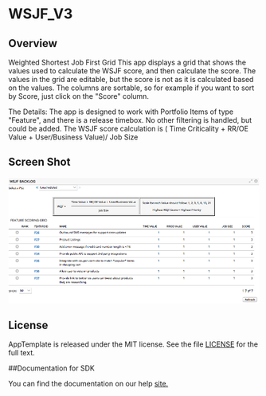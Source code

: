 WSJF_V3
=========================

## Overview
Weighted Shortest Job First Grid This app displays a grid that shows the values
used to calculate the WSJF score, and then calculate the score. The values in
the grid are editable, but the score is not as it is calculated based on the
values. The columns are sortable, so for example if you want to sort by Score, 
just click on the "Score" column.

The Details: The app is designed to work with Portfolio Items of type "Feature",
and there is a release timebox. No other filtering is handled, but could be 
added. The WSJF score calculation is 
( Time Criticality + RR/OE Value + User/Business Value)/ Job Size 

## Screen Shot
![WSJF Grid](https://raw.githubusercontent.com/RallyRonnie/WSJF_V3/master/deploy/WSJF_V3_Screenshot.png)

## License

AppTemplate is released under the MIT license.  See the file [LICENSE](./LICENSE) for the full text.

##Documentation for SDK

You can find the documentation on our help [site.](https://help.rallydev.com/apps/2.0rc2/doc/)
